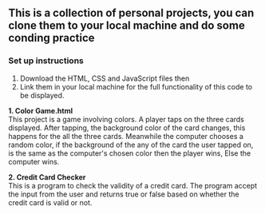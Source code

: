 ## This is a collection of personal projects, you can clone them to your local machine and do some conding practice

### Set up instructions
1. Download the HTML, CSS and  JavaScript files then 
2. Link them in your local machine for the full functionality of this code to be displayed.

**1. Color Game.html**  
This project is a game involving colors. A player taps on the three cards displayed. After tapping, the background color of the card changes, this happens for the all the three cards. Meanwhile the computer chooses a random color, if the background of the any of the card the user tapped on, is the same as the computer's chosen color then the player wins, Else the computer wins. 

**2. Credit Card Checker**  
This is a program to check the validity of a credit card. The program accept the input from the user and returns true or false based on whether the credit card is valid or not.



